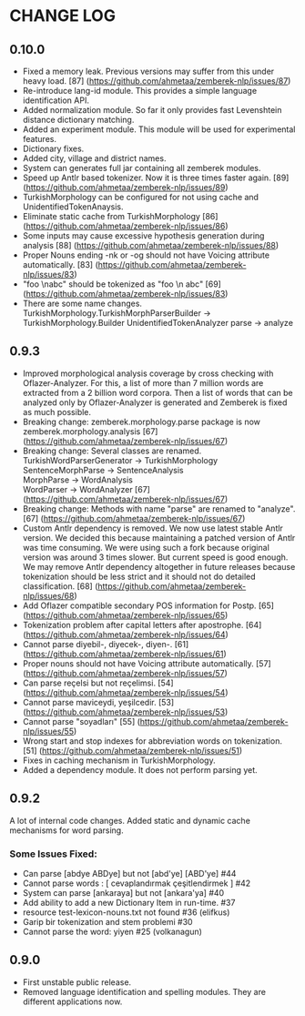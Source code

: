 CHANGE LOG
==========

## 0.10.0

- Fixed a memory leak. Previous versions may suffer from this under heavy load. [87] (https://github.com/ahmetaa/zemberek-nlp/issues/87)
- Re-introduce lang-id module. This provides a simple language identification API.
- Added normalization module. So far it only provides fast Levenshtein distance dictionary matching.
- Added an experiment module. This module will be used for experimental features.
- Dictionary fixes.
- Added city, village and district names.
- System can generates full jar containing all zemberek modules.
- Speed up Antlr based tokenizer. Now it is three times faster again. [89] (https://github.com/ahmetaa/zemberek-nlp/issues/89)
- TurkishMorphology can be configured for not using cache and UnidentifiedTokenAnaysis.
- Eliminate static cache from TurkishMorphology [86] (https://github.com/ahmetaa/zemberek-nlp/issues/86)
- Some inputs may cause excessive hypothesis generation during analysis [88] (https://github.com/ahmetaa/zemberek-nlp/issues/88)
- Proper Nouns ending -nk or -og should not have Voicing attribute automatically. [83] (https://github.com/ahmetaa/zemberek-nlp/issues/83)
- "foo \nabc" should be tokenized as "foo \n abc" [69] (https://github.com/ahmetaa/zemberek-nlp/issues/83)
- There are some name changes.
  TurkishMorphology.TurkishMorphParserBuilder -> TurkishMorphology.Builder
  UnidentifiedTokenAnalyzer parse -> analyze  

## 0.9.3

- Improved morphological analysis coverage by cross checking with Oflazer-Analyzer. For this, a list of more than 7 million words are extracted from a 2 billion word corpora. Then a list of words that can be analyzed only by Oflazer-Analyzer is generated and Zemberek is fixed as much possible.  
- Breaking change: zemberek.morphology.parse package is now zemberek.morphology.analysis [67] (https://github.com/ahmetaa/zemberek-nlp/issues/67)
- Breaking change: Several classes are renamed.  
   TurkishWordParserGenerator -> TurkishMorphology  
   SentenceMorphParse -> SentenceAnalysis  
   MorphParse -> WordAnalysis  
   WordParser -> WordAnalyzer [67] (https://github.com/ahmetaa/zemberek-nlp/issues/67)
- Breaking change: Methods with name "parse" are renamed to "analyze". [67] (https://github.com/ahmetaa/zemberek-nlp/issues/67)
- Custom Antlr dependency is removed. We now use latest stable Antlr version. We decided this because maintaining a patched version of Antlr was time consuming. We were using such a fork because original version was around 3 times slower. But current speed is good enough. We may remove Antlr dependency altogether in future releases because tokenization should be less strict and it should not do detailed classification. [68] (https://github.com/ahmetaa/zemberek-nlp/issues/68)
- Add Oflazer compatible secondary POS information for Postp.  [65] (https://github.com/ahmetaa/zemberek-nlp/issues/65)
- Tokenization problem after capital letters after apostrophe. [64] (https://github.com/ahmetaa/zemberek-nlp/issues/64)
- Cannot parse diyebil-, diyecek-, diyen-. [61] (https://github.com/ahmetaa/zemberek-nlp/issues/61)
- Proper nouns should not have Voicing attribute automatically. [57] (https://github.com/ahmetaa/zemberek-nlp/issues/57)
- Can parse reçelsi but not reçelimsi. [54] (https://github.com/ahmetaa/zemberek-nlp/issues/54)
- Cannot parse maviceydi, yeşilcedir. [53] (https://github.com/ahmetaa/zemberek-nlp/issues/53)
- Cannot parse "soyadları" [55] (https://github.com/ahmetaa/zemberek-nlp/issues/55)
- Wrong start and stop indexes for abbreviation words on tokenization. [51] (https://github.com/ahmetaa/zemberek-nlp/issues/51)
- Fixes in caching mechanism in TurkishMorphology.
- Added a dependency module. It does not perform parsing yet.

## 0.9.2

A lot of internal code changes. Added static and dynamic cache mechanisms for word parsing.

### Some Issues Fixed:
- Can parse [abdye ABDye] but not [abd'ye] [ABD'ye] #44
- Cannot parse words : [ cevaplandırmak çeşitlendirmek ] #42
- System can parse [ankaraya] but not [ankara'ya] #40
- Add ability to add a new Dictionary Item in run-time. #37
- resource test-lexicon-nouns.txt not found #36 (elifkus)
- Garip bir tokenization and stem problemi #30
- Cannot parse the word: yiyen #25 (volkanagun)

## 0.9.0

- First unstable public release.
- Removed language identification and spelling modules. They are different applications now.


